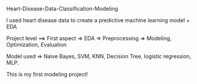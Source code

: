 Heart-Disease-Data-Classification-Modeling

I used heart disease data to create a predictive machine learning model + EDA 

Project level ==> First aspect => EDA => Preprocessing => Modeling, Optimization, Evaluation   

Model used => Naive Bayes, SVM, KNN, Decision Tree, logistic regression, MLP. 

This is my first modeling project!
